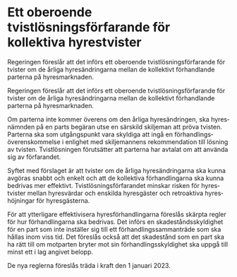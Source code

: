 # Ett oberoende tvistlösningsförfarande för kollektiva hyrestvister

Regeringen föreslår att det införs ett oberoende tvist­lösnings­förfarande för tvister om de årliga hyres­ändringarna mellan de kollektivt förhand­lande parterna på hyres­marknaden.

Regeringen föreslår att det införs ett oberoende tvist­lösnings­förfarande för tvister om de årliga hyres­ändringarna mellan de kollektivt förhand­lande parterna på hyres­marknaden.

Om parterna inte kommer överens om den årliga hyres­ändringen, ska hyres­nämnden på en parts begäran utse en särskild skilje­man att pröva tvisten. Parterna ska som utgångs­punkt vara skyldiga att ingå en förhand­lings­överens­kommelse i enlighet med skilje­mannens rekom­menda­tion till lösning av tvisten. Tvist­lösningen förut­sätter att parterna har avtalat om att använda sig av förfarandet.

Syftet med förslaget är att tvister om de årliga hyres­ändringarna ska kunna avgöras snabbt och enkelt och att de kollektiva förhand­lingarna ska kunna bedrivas mer effektivt. Tvist­lösnings­förfaran­det minskar risken för hyres­tvister mellan hyres­värdar och enskilda hyres­gäster och retro­aktiva hyres­höjningar för hyres­gästerna.

För att ytter­ligare effektivi­sera hyres­förhand­lingarna föreslås skärpta regler för hur förhand­lingarna ska bedrivas. Det införs en skade­stånds­skyldighet för en part som inte inställer sig till ett förhand­lings­samman­träde som ska hållas inom viss tid. Det föreslås också att det skade­stånd som en part ska ha rätt till om mot­parten bryter mot sin förhand­lings­skyldig­het ska uppgå till minst ett i lag angivet belopp.

De nya reglerna föreslås träda i kraft den 1 januari 2023.
